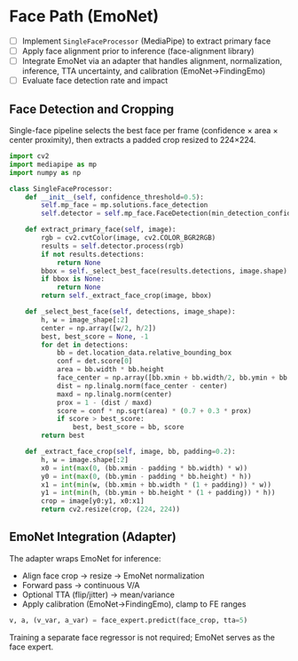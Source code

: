 # Face Path (EmoNet)

- [ ] Implement `SingleFaceProcessor` (MediaPipe) to extract primary face
- [ ] Apply face alignment prior to inference (face-alignment library)
- [ ] Integrate EmoNet via an adapter that handles alignment, normalization, inference, TTA uncertainty, and calibration (EmoNet→FindingEmo)
- [ ] Evaluate face detection rate and impact

## Face Detection and Cropping
Single-face pipeline selects the best face per frame (confidence × area × center proximity), then extracts a padded crop resized to 224×224.

```python
import cv2
import mediapipe as mp
import numpy as np

class SingleFaceProcessor:
    def __init__(self, confidence_threshold=0.5):
        self.mp_face = mp.solutions.face_detection
        self.detector = self.mp_face.FaceDetection(min_detection_confidence=confidence_threshold)

    def extract_primary_face(self, image):
        rgb = cv2.cvtColor(image, cv2.COLOR_BGR2RGB)
        results = self.detector.process(rgb)
        if not results.detections:
            return None
        bbox = self._select_best_face(results.detections, image.shape)
        if bbox is None:
            return None
        return self._extract_face_crop(image, bbox)

    def _select_best_face(self, detections, image_shape):
        h, w = image_shape[:2]
        center = np.array([w/2, h/2])
        best, best_score = None, -1
        for det in detections:
            bb = det.location_data.relative_bounding_box
            conf = det.score[0]
            area = bb.width * bb.height
            face_center = np.array([bb.xmin + bb.width/2, bb.ymin + bb.height/2]) * np.array([w, h])
            dist = np.linalg.norm(face_center - center)
            maxd = np.linalg.norm(center)
            prox = 1 - (dist / maxd)
            score = conf * np.sqrt(area) * (0.7 + 0.3 * prox)
            if score > best_score:
                best, best_score = bb, score
        return best

    def _extract_face_crop(self, image, bb, padding=0.2):
        h, w = image.shape[:2]
        x0 = int(max(0, (bb.xmin - padding * bb.width) * w))
        y0 = int(max(0, (bb.ymin - padding * bb.height) * h))
        x1 = int(min(w, (bb.xmin + bb.width * (1 + padding)) * w))
        y1 = int(min(h, (bb.ymin + bb.height * (1 + padding)) * h))
        crop = image[y0:y1, x0:x1]
        return cv2.resize(crop, (224, 224))
```

## EmoNet Integration (Adapter)
The adapter wraps EmoNet for inference:
- Align face crop → resize → EmoNet normalization
- Forward pass → continuous V/A
- Optional TTA (flip/jitter) → mean/variance
- Apply calibration (EmoNet→FindingEmo), clamp to FE ranges

```python
v, a, (v_var, a_var) = face_expert.predict(face_crop, tta=5)
```

Training a separate face regressor is not required; EmoNet serves as the face expert.
